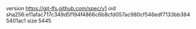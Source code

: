 version https://git-lfs.github.com/spec/v1
oid sha256:e11afac717c349d5f194f4866c6b8cfd057ac980cf546edf7133bb3645401ac1
size 5445
